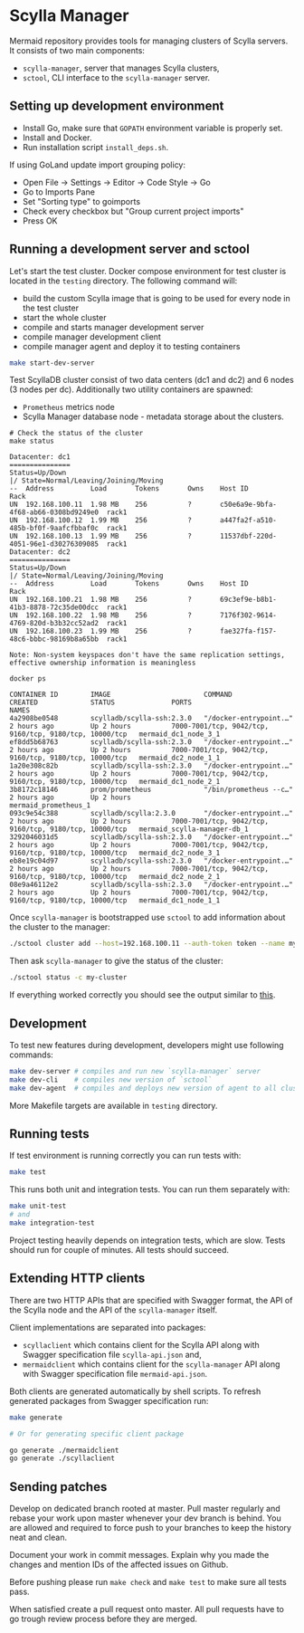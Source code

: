 # Scylla Manager

Mermaid repository provides tools for managing clusters of Scylla servers. It consists of two main components:

- `scylla-manager`, server that manages Scylla clusters,
- `sctool`, CLI interface to the `scylla-manager` server.

## Setting up development environment

* Install Go, make sure that `GOPATH` environment variable is properly set.
* Install and Docker.
* Run installation script `install_deps.sh`.

If using GoLand update import grouping policy:

* Open File -> Settings -> Editor -> Code Style -> Go
* Go to Imports Pane
* Set "Sorting type" to goimports
* Check every checkbox but "Group current project imports"
* Press OK

## Running a development server and sctool

Let's start the test cluster.
Docker compose environment for test cluster is located in the `testing` directory.
The following command will:
 * build the custom Scylla image that is going to be used for every node in the test cluster
 * start the whole cluster
 * compile and starts manager development server 
 * compile manager development client
 * compile manager agent and deploy it to testing containers

```bash
make start-dev-server
```
Test ScyllaDB cluster consist of two data centers (dc1 and dc2) and 6 nodes (3 nodes per dc).
Additionally two utility containers are spawned:
* `Prometheus` metrics node 
* Scylla Manager database node - metadata storage about the clusters.

```
# Check the status of the cluster
make status

Datacenter: dc1
===============
Status=Up/Down
|/ State=Normal/Leaving/Joining/Moving
--  Address         Load       Tokens       Owns    Host ID                               Rack
UN  192.168.100.11  1.98 MB    256          ?       c50e6a9e-9bfa-4f68-ab66-0308bd9249e0  rack1
UN  192.168.100.12  1.99 MB    256          ?       a447fa2f-a510-485b-bf0f-9aafcfbbaf0c  rack1
UN  192.168.100.13  1.99 MB    256          ?       11537dbf-220d-4051-96e1-d30276309085  rack1
Datacenter: dc2
===============
Status=Up/Down
|/ State=Normal/Leaving/Joining/Moving
--  Address         Load       Tokens       Owns    Host ID                               Rack
UN  192.168.100.21  1.98 MB    256          ?       69c3ef9e-b8b1-41b3-8878-72c35de00dcc  rack1
UN  192.168.100.22  1.98 MB    256          ?       7176f302-9614-4769-820d-b3b32cc52ad2  rack1
UN  192.168.100.23  1.99 MB    256          ?       fae327fa-f157-48c6-bbbc-98169b8a65bb  rack1

Note: Non-system keyspaces don't have the same replication settings, effective ownership information is meaningless
```

```
docker ps

CONTAINER ID        IMAGE                       COMMAND                  CREATED             STATUS              PORTS                                                    NAMES
4a2908be0548        scylladb/scylla-ssh:2.3.0   "/docker-entrypoint.…"   2 hours ago         Up 2 hours          7000-7001/tcp, 9042/tcp, 9160/tcp, 9180/tcp, 10000/tcp   mermaid_dc1_node_3_1
ef8dd5b68763        scylladb/scylla-ssh:2.3.0   "/docker-entrypoint.…"   2 hours ago         Up 2 hours          7000-7001/tcp, 9042/tcp, 9160/tcp, 9180/tcp, 10000/tcp   mermaid_dc2_node_1_1
1a20e308c82b        scylladb/scylla-ssh:2.3.0   "/docker-entrypoint.…"   2 hours ago         Up 2 hours          7000-7001/tcp, 9042/tcp, 9160/tcp, 9180/tcp, 10000/tcp   mermaid_dc1_node_2_1
3b8172c18146        prom/prometheus             "/bin/prometheus --c…"   2 hours ago         Up 2 hours                                                                   mermaid_prometheus_1
093c9e54c388        scylladb/scylla:2.3.0       "/docker-entrypoint.…"   2 hours ago         Up 2 hours          7000-7001/tcp, 9042/tcp, 9160/tcp, 9180/tcp, 10000/tcp   mermaid_scylla-manager-db_1
3292046031d5        scylladb/scylla-ssh:2.3.0   "/docker-entrypoint.…"   2 hours ago         Up 2 hours          7000-7001/tcp, 9042/tcp, 9160/tcp, 9180/tcp, 10000/tcp   mermaid_dc2_node_3_1
eb8e19c04d97        scylladb/scylla-ssh:2.3.0   "/docker-entrypoint.…"   2 hours ago         Up 2 hours          7000-7001/tcp, 9042/tcp, 9160/tcp, 9180/tcp, 10000/tcp   mermaid_dc2_node_2_1
08e9a46112e2        scylladb/scylla-ssh:2.3.0   "/docker-entrypoint.…"   2 hours ago         Up 2 hours          7000-7001/tcp, 9042/tcp, 9160/tcp, 9180/tcp, 10000/tcp   mermaid_dc1_node_1_1

```

Once `scylla-manager` is bootstrapped use `sctool` to add information about the cluster to the manager:

```bash
./sctool cluster add --host=192.168.100.11 --auth-token token --name my-cluster 
```

Then ask `scylla-manager` to give the status of the cluster:

```bash
./sctool status -c my-cluster
```

If everything worked correctly you should see the output similar to [this](https://docs.scylladb.com/operating-scylla/manager/latest/sctool/#example-status).

## Development
To test new features during development, developers might use following commands:
```bash
make dev-server # compiles and run new `scylla-manager` server
make dev-cli    # compiles new version of `sctool`
make dev-agent  # compiles and deploys new version of agent to all cluster nodes
``` 

More Makefile targets are available in `testing` directory.

## Running tests

If test environment is running correctly you can run tests with:

```bash
make test
```

This runs both unit and integration tests.
You can run them separately with:

```bash
make unit-test
# and
make integration-test
```

Project testing heavily depends on integration tests, which are slow.
Tests should run for couple of minutes. All tests should succeed.

## Extending HTTP clients

There are two HTTP APIs that are specified with Swagger format, the API of the Scylla node and the API of the `scylla-manager` itself.

Client implementations are separated into packages:

- `scyllaclient` which contains client for the Scylla API along with Swagger specification file `scylla-api.json` and,
- `mermaidclient` which contains client for the `scylla-manager` API along with Swagger specification file `mermaid-api.json`.

Both clients are generated automatically by shell scripts.
To refresh generated packages from Swagger specification run:

```bash
make generate

# Or for generating specific client package

go generate ./mermaidclient
go generate ./scyllaclient
```

## Sending patches

Develop on dedicated branch rooted at master.
Pull master regularly and rebase your work upon master whenever your dev branch is behind.
You are allowed and required to force push to your branches to keep the history neat and clean.

Document your work in commit messages.
Explain why you made the changes and mention IDs of the affected issues on Github.

Before pushing please run `make check` and `make test` to make sure all tests pass.

When satisfied create a pull request onto master.
All pull requests have to go trough review process before they are merged.
